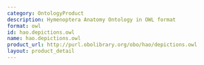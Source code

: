 ```yaml
---
category: OntologyProduct
description: Hymenoptera Anatomy Ontology in OWL format
format: owl
id: hao.depictions.owl
name: hao.depictions.owl
product_url: http://purl.obolibrary.org/obo/hao/depictions.owl
layout: product_detail
---
```


